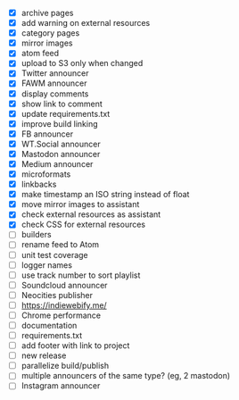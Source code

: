 - [x] archive pages
- [x] add warning on external resources
- [x] category pages
- [x] mirror images
- [x] atom feed
- [x] upload to S3 only when changed
- [x] Twitter announcer
- [x] FAWM announcer
- [x] display comments
- [x] show link to comment
- [x] update requirements.txt
- [x] improve build linking
- [x] FB announcer
- [x] WT.Social announcer
- [x] Mastodon announcer
- [x] Medium announcer
- [x] microformats
- [x] linkbacks
- [x] make timestamp an ISO string instead of float
- [x] move mirror images to assistant
- [x] check external resources as assistant
- [x] check CSS for external resources
- [ ] builders
- [ ] rename feed to Atom
- [ ] unit test coverage
- [ ] logger names
- [ ] use track number to sort playlist
- [ ] Soundcloud announcer
- [ ] Neocities publisher
- [ ] https://indiewebify.me/
- [ ] Chrome performance
- [ ] documentation
- [ ] requirements.txt
- [ ] add footer with link to project
- [ ] new release
- [ ] parallelize build/publish
- [ ] multiple announcers of the same type? (eg, 2 mastodon)
- [ ] Instagram announcer
